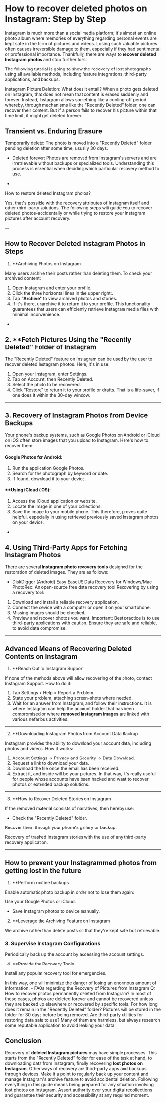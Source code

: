 # How to recover deleted photos on Instagram: Step by Step

Instagram is much more than a social media platform; it's almost an online photo album where memories of everything regarding personal events are kept safe in the form of pictures and videos. Losing such valuable pictures often causes irreversible damage to them, especially if they had sentimental or professional importance. Thankfully, there are ways to **recover deleted Instagram photos** and stop further loss.

The following tutorial is going to show the recovery of lost photographs using all available methods, including feature integrations, third-party applications, and backups.

Instagram Picture Deletion: What does it entail?
When a photo gets deleted on Instagram, that does not mean that content is erased suddenly and forever. Instead, Instagram allows something like a cooling-off period whereby, through mechanisms like the "Recently Deleted" folder, one can recover their content. But if a person fails to recover his picture within that time limit, it might get deleted forever.

## **Transient vs. Enduring Erasure**

Temporarily delete: The photo is moved into a "Recently Deleted" folder pending deletion after some time, usually 30 days.
- Deleted forever: Photos are removed from Instagram's servers and are irretrievable without backups or specialized tools.
Understanding this process is essential when deciding which particular recovery method to use.

-

How to restore deleted Instagram photos?

Yes, that's possible with the recovery attributes of Instagram itself and other third-party solutions. The following steps will guide you to recover deleted photos-accidentally or while trying to restore your Instagram pictures after account recovery.

--

## How to Recover Deleted Instagram Photos in Steps
1. **Archiving Photos on Instagram

Many users archive their posts rather than deleting them. To check your archived content:
1. Open Instagram and enter your profile.
2. Click the three horizontal lines in the upper right:.
3. Tap **"Archive"** to view archived photos and stories.
4. If it's there, unarchive it to return it to your profile.
This functionality guarantees that users can efficiently retrieve Instagram media files with minimal inconvenience.

-

## 2. **Fetch Pictures Using the "Recently Deleted" Folder of Instagram

The "Recently Deleted" feature on Instagram can be used by the user to recover deleted Instagram photos. Here, it's in use:
1. Open your Instagram, enter Settings.
2. Tap on Account, then Recently Deleted.
3. Select the photo to be recovered.
4. Click "Restore" to return it to your profile or drafts.
That is a life-saver, if one does it within the 30-day window.

---

## 3. Recovery of Instagram Photos from Device Backups

Your phone's backup systems, such as Google Photos on Android or iCloud on iOS often store images that you upload to Instagram. Here's how to recover them:
#### Google Photos for Android:

1. Run the application Google Photos.
2. Search for the photograph by keyword or date.
3. If found, download it to your device.
#### **Using iCloud (iOS):

1. Access the iCloud application or website.
2. Locate the image in one of your collections.
3. Save the image to your mobile phone.
This therefore, proves quite helpful, especially in using retrieved previously saved Instagram photos on your device.

-

## 4. Using Third-Party Apps for Fetching Instagram Photos

There are several **Instagram photo recovery tools** designed for the restoration of deleted images. They are as follows:
- DiskDigger (Android)
Easy EaseUS Data Recovery for Windows/Mac
PhotoRec: An open-source free data recovery tool
Recovering by using a recovery tool:

1. Download and install a reliable recovery application.
2. Connect the device with a computer or open it on your smartphone.
3. Missing images should be checked.
4. Preview and recover photos you want.
Important: Best practice is to use third-party applications with caution. Ensure they are safe and reliable, to avoid data compromise.

---

## Advanced Means of Recovering Deleted Contents on Instagram

1. **Reach Out to Instagram Support

If none of the methods above will allow recovering of the photo, contact Instagram Support. How to do it:
1. Tap Settings > Help > Report a Problem.
2. State your problem, attaching screen-shots where needed.
3. Wait for an answer from Instagram, and follow their instructions.
It is where Instagram can help the account holder that has been compromised or where **removed Instagram images** are linked with various nefarious activities.

---

2. **Downloading Instagram Photos from Account Data Backup

Instagram provides the ability to download your account data, including photos and videos. How it works:
1. Account Settings → Privacy and Security → Data Download.
2. Request a link to download your data.
3. Download the file once the email has been received.
4. Extract it, and inside will be your pictures.
In that way, it's really useful for people whose accounts have been hacked and want to recover photos or extended backup solutions.

---

3. **How to Recover Deleted Stories on Instagram

If the removed material consists of narratives, then hereby use:

- Check the "Recently Deleted" folder.

Recover them through your phone's gallery or backup.

Recovery of trashed Instagram stories with the use of any third-party recovery application.

---

## How to prevent your Instagrammed photos from getting lost in the future

1. **Perform routine backups

Enable automatic photo backup in order not to lose them again:

Use your Google Photos or iCloud.

- Save Instagram photos to device manually.

2. **Leverage the Archiving Feature on Instagram

We archive rather than delete posts so that they're kept safe but retrievable.

### 3. **Supervise Instagram Configurations**

Periodically back up the account by accessing the account settings.

4. **Provide the Recovery Tools

Install any popular recovery tool for emergencies.

In this way, one will minimize the danger of losing an enormous amount of information. - FAQs regarding the Recovery of Pictures from Instagram Q: How to recover photos permanently deleted from Instagram? In most of these cases, photos are deleted forever and cannot be recovered unless they are backed up elsewhere or recovered by specific tools. For how long does it remain in the "Recently Deleted" folder? Pictures will be stored in the folder for 30 days before being removed. Are third-party utilities for restoring data safe to use? Many of them are harmless, but always research some reputable application to avoid leaking your data. 

## **Conclusion**

Recovery of **deleted Instagram pictures** may have simple processes. This starts from the "Recently Deleted" folder for ease of the task at hand, to downloading data from Instagram, finally recovering **lost photos on Instagram**. Other ways of recovery are third-party apps and backups through devices. Make it a point to regularly back up your content and manage Instagram's archive feature to avoid accidental deletion. Following everything in this guide means being prepared for any situation involving lost photos on Instagram. Assert authority over your digital recollections and guarantee their security and accessibility at any required moment.
